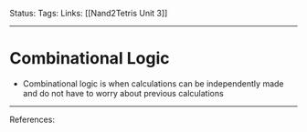 Status:
Tags:
Links: [[Nand2Tetris Unit 3]]
___
# Combinational Logic
- Combinational logic is when calculations can be independently made and do not have to worry about previous calculations

___
References:
